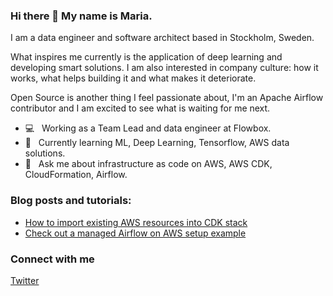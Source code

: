 ### Hi there 👋 My name is Maria.

I am a data engineer and software architect based in Stockholm, Sweden. 

What inspires me currently is the application of deep learning and developing smart solutions. I am also interested in company culture: how it works, what helps building it and what makes it deteriorate.

Open Source is another thing I feel passionate about, I'm an Apache Airflow contributor and I am excited to see what is waiting for me next.

- 💻 &nbsp; Working as a Team Lead and data engineer at Flowbox.
- 🌱 &nbsp; Currently learning ML, Deep Learning, Tensorflow, AWS data solutions.
- 💬 &nbsp; Ask me about infrastructure as code on AWS, AWS CDK, CloudFormation, Airflow.

### Blog posts and tutorials:
- [How to import existing AWS resources into CDK stack](https://medium.com/@visya/how-to-import-existing-aws-resources-into-cdk-stack-f1cea491e9)
- [Check out a managed Airflow on AWS setup example](https://github.com/Visya/aws-managed-airflow-deployment)


### Connect with me
[Twitter](https://twitter.com/yuellien)
